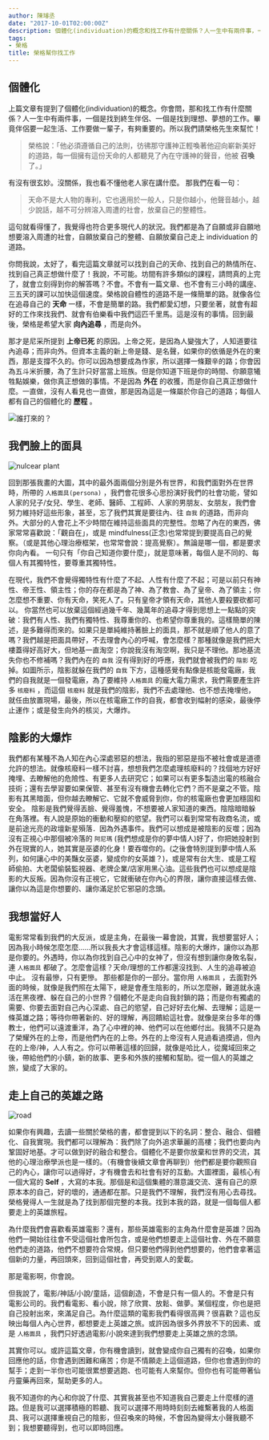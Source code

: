 ```yaml
---
author: 陳璿丞
date: "2017-10-01T02:00:00Z"
description: 個體化(individuation)的概念和找工作有什麼關係？人一生中有兩件事，一個是找到終生伴侶、一個是找到理想、夢想的工作。畢竟伴侶要一起生活、工作要做一輩子，有夠重要的。所以我們請榮格先生來幫忙！
tags:
- 榮格
title: 榮格幫你找工作
---
```


個體化
------

上篇文章有提到了個體化(individuation)的概念。你會問，那和找工作有什麼關係？人一生中有兩件事，一個是找到終生伴侶、一個是找到理想、夢想的工作。畢竟伴侶要一起生活、工作要做一輩子，有夠重要的。所以我們請榮格先生來幫忙！

> 榮格說：「他必須遵循自己的法則，彷彿那守護神正輕喚著他迎向嶄新美好的道路，每一個擁有這份天命的人都聽見了內在守護神的聲音，他被 **召喚** 了。」


有沒有很玄妙。沒關係，我也看不懂他老人家在講什麼。 那我們在看一句：

> 天命不是大人物的專利，它也適用於一般人，只是你越小，他聲音越小，越少說話，越不可分辨溶入周遭的社會，放棄自己的整體性。

這句就看得懂了，我覺得也符合更多現代人的狀況。我們都是為了自願或非自願地想要溶入周遭的社會，自願放棄自己的整體、自願放棄自己走上 individuation 的道路。 
<!--more-->

你問我說，太好了，看完這篇文章就可以找到自己的天命、找到自己的熱情所在、找到自己真正想做什麼了！我說，不可能。坊間有許多類似的課程，請問真的上完了，就會立刻得到你的解答嗎？不會。不會有一篇文章、也不會有三小時的講座、三五天的課可以加快這個速度。榮格說自體性的道路不是一條簡單的路。就像各位在追尋自己的 **天命** 一樣，不會是簡單的路。我們都愛幻想，只要坐著，就會有超好的工作來找我們、就會有伯樂看中我們這匹千里馬。這是沒有的事情。回到最後，榮格是希望大家 **向內追尋** ，而是向外。

那才是尼采所提到 **上帝已死** 的原因。上帝之死，是因為人變強大了，人知道要往內追尋；而非向外。但資本主義的新上帝是錢、是名聲，如果你的依循是外在的東西，那是支撐不久的。你可以因為想要成為作家，所以選擇一條艱辛的路；你會因為五斗米折腰，為了生計只好當當上班族。但是你知道下班是你的時間、你願意犧牲點娛樂，做你真正想做的事情。不是因為 **外在** 的收獲，而是你自己真正想做什麼。一直做，沒有人看見也一直做，那是因為這是一條屬於你自己的道路；每個人都有自己的個體化的 **歷程** 。

![誰打來的？](https://i.imgur.com/wCLb4G9.jpg)

我們臉上的面具
--------------

![nulcear plant](https://i.imgur.com/fDQldn3.jpg)

回到那張我畫的大圖，其中的最外面兩個分別是外有世界，和我們面對外在世界時，所帶的 `人格面具(persona)` ，我們會花很多心思扮演好我們的社會功能，譬如人家的兒子/女兒、學生、老師、醫師、工程師、人家的男朋友、女朋友，我們會努力維持好這些形象，甚至，忘了我們其實是要往內、往 `自我` 的道路，而非向外。大部分的人會花上不少時間在維持這些面具的完整性。忽略了內在的東西，佛家常常喜歡說：「觀自在」，或是 mindfulness(正念)也常常提到要提高自己的覺察。（或是其他心理治療框架，也常常會說：提高覺察）。無論是哪一個，都是要求你向內看。 一句只有「你自己知道你要什麼」，就是意味著，每個人是不同的、每個人有其獨特性，要尊重其獨特性。

在現代，我們不會覺得獨特性有什麼了不起、人性有什麼了不起；可是以前只有神性、帝王性、領主性；你的存在都是為了神、為了教會、為了皇帝、為了領主；你怎麼想不重要、你有天命，笑死人了。只有皇帝才領有天命，其他人要殺要砍都可以。 你當然也可以放棄這個經過幾千年、幾萬年的追尋才得到思想上一點點的突破：我們有人性、我們有獨特性、我尊重你的、也希望你尊重我的。這樣簡單的陳述，是多難得而來的。如果只是單純維持著臉上的面具，那不就是順了他人的意了嗎？我們越是把面具帶好，不去理會內心的呼喊，會怎麼樣？那種就像是我們把大樓蓋得好高好大，但地基一直淘空；你說我沒有淘空啊，我只是不理他。那地基流失你也不修補嗎？我們內在的 `自我` 沒有得到好的呼應，我們就會被我們的 `陰影` 吃掉。如圖所示，陰影就躲在我們的 `自我` 下方，這種感覺有點像是核能發電廠，我們的自我就是一個發電廠，為了要維持 `人格面具` 的龐大電力需求，我們需要產生許多 `核廢料` ，而這個 `核廢料` 就是我們的陰影，我們不去處理他、也不想去掩埋他，就任由放置現場，最後，所以在核電廠工作的自我，都會收到幅射的感染，最後停止運作；或是發生向外的核災，大爆炸。

陰影的大爆炸
------------

我們都有某種不為人知在內心深處邪惡的想法，我指的邪惡是指不被社會或是道德允許的想法。就像核廢料一樣不討喜，想想我們怎麼處理核廢料的？找個地方好好掩埋、去瞭解他的危險性、有更多人去研究它；如果可以有更多製造出電的核融合技術；還有去學習要如果保管、甚至有沒有機會去轉化它們？而不是棄之不管。陰影有其黑暗面，但你越去瞭解它、它就不會威脅到你，你的核電廠也會更加穩固和安全。 陰影是我們覺得丟臉、覺得羞愧，不想要被人家知道的東西。陰陰暗暗躲在角落裡。有人說是原始的衝動和壓抑的慾望。我們可以看到常常有政商名流，或是前途光亮的政壇新星殞落．因為外遇事件。我們可以想成是被陰影的反噬；因為沒有正視心中那個被冷落的 `阿尼瑪` (我們想成是你的夢中情人)好了，你把她投射到外在現實的人，她其實是巫婆的化身！要吞噬你的。(之後會特別提到夢中情人系列，如何讓心中的美豔女巫婆，變成你的女英雄？)，或是常有台大生、或是工程師偷拍、大老闆偷裝監視器、老牌企業/店家用黑心油。這些我們也可以想成是陰影的大反叛。因為你沒有正視它，它就衝破在你內心的界限，讓你直接這樣去做、讓你以為這是你想要的、讓你滿足於它邪惡的念頭。

我想當好人
----------

電影常常看到我們的大反派，或是主角，在最後一幕會說，其實，我想要當好人；因為我小時候怎麼怎麼……所以我長大才會這樣這樣。陰影的大爆炸，讓你以為那是你要的。外遇時，你以為你找到自己心中的女神了，但沒有想到讓你身敗名裂，連 `人格面具` 都破了。怎麼會這樣？天命/理想的工作都還沒找到、人生的追尋被迫中止。 沒有最慘，只有更慘。 那些都是你的一部分。當你用 `人格面具` ，去面對外面的時候，就像是我們照在太陽下，總是會產生陰影的，所以怎麼辦，難道就永遠活在黑夜裡、躲在自己的小世界？個體化不是走向自我封鎖的路；而是你有獨處的需要、你要去面對自己內心深處、自己的慾望，自己好好去化解、去理解；這是一條英雄之路；等待你帶著新的、好的理解，再回饋給這社會。就像是來台多年的傳教士，他們可以遠渡重洋，為了心中裡的神、他們可以在他鄉付出。我猜不只是為了榮耀外在的上帝，而是他們內在的上帝。外在的上帝沒有人見過看過摸過，但內在的上帝/神，人人有之。你可以帶著這樣的回歸，就像是哈比人，從魔域回來之後，帶給他們的小鎮，新的故事、更多和外族的接觸和幫助。從一個人的英雄之旅，變成了大家的。

走上自己的英雄之路
------------------

![road](https://imgur.com/APiTR7G.jpg)

如果你有興趣，去讀一些關於榮格的書，都會提到以下的名詞：整合、融合、個體化、自我實現。我們都可以理解為：我們除了向外追求華麗的高樓；我們也要向內鞏固好地基。才可以做到好的融合和整合。個體化不是要你放棄和世界的交流，其他的心理治療學派也是一樣的。（有機會後續文章會再聊到）他們都是要你觀照自己的內心，讓你可以過得好，才有機會去和社會有好的互動。大圖裡面，最核心有一個大寫的 **Self** ，大寫的本我。那個是和這個集體的潛意識交流、還有自己的原原本本的自己，好的壞的，通通都在那。只是我們不理解，我們沒有用心去尋找。榮格覺得人一生就是為了找到那個完整的本我。找到本我的路，就是一個每個人都要走上的英雄旅程。

為什麼我們會喜歡看英雄電影？還有，那些英雄電影的主角為什麼會是英雄？因為他們一開始往往會不受這個社會所包含，或是他們想要走上這個社會、外在不願意他們走的道路，他們不想要符合常規，但只要他們得到他們想要的，他們會拿著這個新的力量，再回頭來，回到這個社會，再受到眾人的愛載。

那是電影啊，你會說。

但我說了，電影/神話/小說/童話，這個創造，不會是只有一個人的。不會是只有電影公司的。我們看電影、看小說，除了欣賞、放鬆、做夢。某個程度，你也是把自己投射出來，來滿足自己。為什麼這類的電影我們看得很高興？很喜歡？這也反映出每個人內心世界，都想要走上英雄之旅。或許因為很多外界放不下的因素、或是 `人格面具` ，我們只好透過電影/小說來達到我們想要走上英雄之旅的念頭。

其實你可以。或許這篇文章，你有機會讀到，就會變成你自己獨有的召喚，如果你回應他的話，你會遇到困難和痛苦；你是不情願走上這個道路，但你也會遇到你的幫手；走到一半你也可能很累想要逃跑、也可能有人來幫你。但你也有可能帶著仙丹靈藥再回來，幫助更多的人。

我不知道你的內心和你說了什麼、其實我甚至也不知道我自己要走上什麼樣的道路。但是我可以選擇積極的聆聽、我可以選擇不用時時刻刻去維繫著我的人格面具、我可以選擇重視自己的陰影，但召喚來的時候，不會因為變得太小聲我聽不到；我想要聽得到，也可以即時回應。

